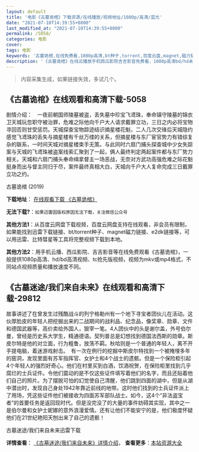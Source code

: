 ```yaml
---
layout: default
title: '电影《古墓诡棺》下载资源/在线播放/视频地址/1080p/高清/蓝光'
date: "2021-07-10T14:39:55+0800"
last_modified_at: "2021-07-10T14:39:55+0800"
permalink: /5058/
categories: 电影
cover:
tags: 电影
keywords: '古墓诡棺,在线免费看,1080p高清,bt种子,torrent,百度云盘,magnet,磁力链,迅雷下载资源'
description: '《古墓诡棺》在线云播放手机西瓜影院吉吉影音免费看，1080p高清bd/hd未删减完整版和tc抢先枪版，mkv/mp4格式，附带bt/torrent种子、magnet/磁力链、百度云盘、网盘资源迅雷下载链接'
---
```


>内容采集生成，如果链接失效，多试几个。


## 《古墓诡棺》在线观看和高清下载-5058

剧情介绍：　一夜前朝国师陵墓被盗，丢失墓中珍宝飞鸢珠，奉命镇守陵墓的锦衣卫天城玩忽职守被治罪，危难之际他向千户大人请求戴罪立功，三日之内必将宝物寻回否则甘受惩罚。天城探查宝物踪迹结识摘星楼花魁，二人几次交锋后天城隐约感觉飞鸢珠的丢失与摘星楼有千丝万缕的关系，但摘星楼与东厂宦官势力有错综复杂的联系，一时间天城对摘星楼束手无策。与此同时六扇门捕头探查城中少女失踪案与天城的飞鸢珠被盗案线索汇聚到了一起，俩人最终判定两起案件都与东厂势力相关。天城和六扇门捕头奉命缉拿督主一场恶战，无奈对方武功高强危难之际花魁挺身而出与督主同归于尽，案件最终真相大白，天城向千户大人复命完成三日戴罪立功之约。


古墓诡棺 (2019)

**下载地址**： [在线观看下载 《古墓诡棺》](https://www.btbtdy.me/btdy/dy16751.html) 


**无法下载?**：`如果迅雷因版权原因无法下载，关注微信公众号 `

**其他方法1**：从百度云网盘下载视频，百度云网盘支持在线观看，非会员有限制，如果能找到迅雷下载链接、bt/torrent种子、magnet磁力链接、e2dk链接等，可以用迅雷、比特彗星等工具将完整视频下载到本地。

**其他方法2**：用手机云播、西瓜影院、吉吉影音等在线免费观看《古墓诡棺》，一般提供1080p高清、hd/bd高清视频、tc抢先版视频，视频为mkv或mp4格式，不同站点视频质量和播放速度不同。


## 《古墓迷途/我们来自未来》在线观看和高清下载-29812

故事讲述了在曾发生过残酷战斗的列宁格勒州有一个地下寻宝者团伙儿在活动。这伙厚脸皮的年轻人把挖掘出来的二战期间的战利品、纪念品，像奖章、勋章、文件和德国武器等，高价卖给外国人，狠宰一笔。4人团伙中的头是谢尔盖，外号伯尔曼，曾经是历史系大学生，精通德语。契列普总是幻想找到德国法西斯的勋章。斯皮尔特是他的对立面，行为粗鲁，放荡不羁。秋哈则是一个普通的年轻人，离不开手提电脑，着迷游戏射击。　有一次在例行的挖掘中斯皮尔特找到一个被掩埋多年的窑洞，发现里面有苏军指挥官、女护士和4个战士的遗骸。但是一个保险柜引起4个年轻人的强烈好奇心。他们在村里买到白酒，饮酒祝贺，在保险柜里找到几乎腐烂的士兵证件。令他们震动的是不仅这些证件填写着他们的名字，而且还贴着他们自己的照片。为了摆脱可怕的幻觉使自己清醒，他们跳到四面的湖中，但是从湖中潜出时，发现自己身处1942年靠近前线的地带。这时他们找到的士兵证件派上了用场，凭这些证件他们被接收为四面苏军部队战士。如今，这4个&ldquo;非法盗宝者&rdquo;的首要任务是返回现时代。但是没完没了的大量的事件妨碍其实现，其中之一是伯尔曼和女护士妮娜的意外浪漫爱情。还有让他们不能安宁的是，他们极度怀疑他们在21世纪艳阳天刨出来了自己的遗骸！


古墓迷途/我们来自未来迅雷下载

**详情查看**： [《古墓迷途/我们来自未来》详情介绍](/movie/29812/)， **查看更多**：[本站资源大全](/movie/t/all/)

